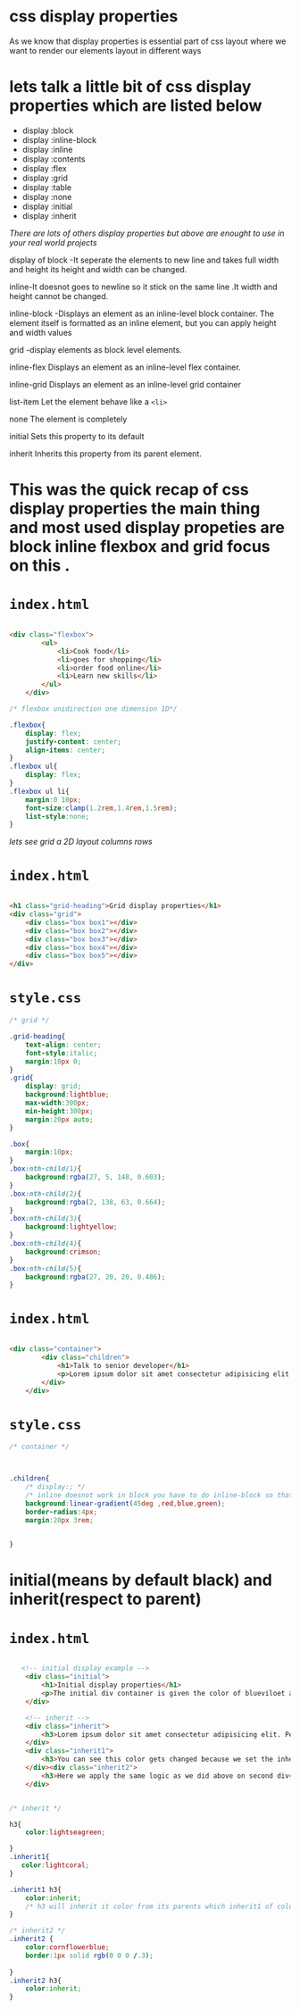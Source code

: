# css display properties 

As we know that display properties is essential part of css layout where we want to render our elements
layout in different ways 

# lets talk a little bit of css display properties which are listed below
* display :block 
* display :inline-block 
* display :inline 
* display :contents 
* display :flex
* display :grid 
* display :table 
* display :none 
* display :initial
* display :inherit

*There are lots of others display properties but above are enought to use in your real world projects*

display of block -It seperate the elements to new line and takes full width and height its height and width can be changed.

inline-It doesnot goes to newline so it stick on the same line .It width and height cannot be changed. 

inline-block -Displays an element as an inline-level block container. The element itself is formatted as an inline element, but you can apply height and width values

grid -display elements as  block level elements.

inline-flex	Displays an element as an inline-level flex container.

inline-grid	Displays an element as an inline-level grid container

list-item	Let the element behave like a ```<li>``` 

none	The element is completely 

initial	Sets this property to its default

inherit	Inherits this property from its parent element.


# This was the quick recap of css display properties the main thing and most used display propeties are block inline flexbox and grid focus on this .

# ```index.html```
```html

<div class="flexbox">
        <ul>
            <li>Cook food</li>
            <li>goes for shopping</li>
            <li>order food online</li>
            <li>Learn new skills</li>
        </ul>
    </div>
```
```css
/* flexbox unidirection one dimension 1D*/

.flexbox{
    display: flex;
    justify-content: center;
    align-items: center;
}
.flexbox ul{
    display: flex;
}
.flexbox ul li{
    margin:0 10px;
    font-size:clamp(1.2rem,1.4rem,1.5rem);
    list-style:none;
}


```

*lets see grid a 2D layout columns rows*

# ```index.html```
```html

<h1 class="grid-heading">Grid display properties</h1>
<div class="grid">
    <div class="box box1"></div>
    <div class="box box2"></div>
    <div class="box box3"></div>
    <div class="box box4"></div>
    <div class="box box5"></div>
</div>

```

# ```style.css```

```css
/* grid */

.grid-heading{
    text-align: center;
    font-style:italic;
    margin:10px 0;
}
.grid{
    display: grid;
    background:lightblue;
    max-width:300px;
    min-height:300px;
    margin:20px auto;
}

.box{
    margin:10px;
}
.box:nth-child(1){
    background:rgba(27, 5, 148, 0.603);
}
.box:nth-child(2){
    background:rgba(2, 138, 63, 0.664);
}
.box:nth-child(3){
    background:lightyellow;
}
.box:nth-child(4){
    background:crimson;
}
.box:nth-child(5){
    background:rgba(27, 20, 20, 0.486);
}


```

# ```index.html```
```html

<div class="container">
        <div class="children">
            <h1>Talk to senior developer</h1>
            <p>Lorem ipsum dolor sit amet consectetur adipisicing elit. Nihil, incidunt?</p>
        </div>
    </div>
```

# ```style.css```
```css
/* container */



.children{
    /* display:; */
    /* inline doesnot work in block you have to do inline-block so that it behaves like inline and could not take full height and width  */
    background:linear-gradient(45deg ,red,blue,green);
    border-radius:4px;
    margin:20px 3rem;

    
}


```
# initial(means by default black) and inherit(respect to parent)

# ```index.html```
```html

   <!-- initial display example -->
    <div class="initial">
        <h1>Initial display properties</h1>
        <p>The initial div container is given the color of blueviloet and its changed to all the sibling inside div changes to blueviolet but as soon as the any elements inside our div is changed to color of properties to initial it will go to its initial color which is black by default.</p>
    </div>

    <!-- inherit -->
    <div class="inherit">
        <h3>Lorem ipsum dolor sit amet consectetur adipisicing elit. Perspiciatis, quo?</h1>
    </div>
    <div class="inherit1">
        <h3>You can see this color gets changed because we set the inherit1 div of color lightcoral and we inherit the child h3 to take the parent color</h1>
    </div><div class="inherit2">
        <h3>Here we apply the same logic as we did above on second div</h1>
    </div>

```
```css

/* inherit */

h3{
    color:lightseagreen;

}
.inherit1{
   color:lightcoral;
}

.inherit1 h3{
    color:inherit;
    /* h3 will inherit it color from its parents which inherit1 of color lightcoral */
}

/* inherit2 */
.inherit2 {
    color:cornflowerblue;
    border:1px solid rgb(0 0 0 /.3);
    
}
.inherit2 h3{
    color:inherit;
}


```